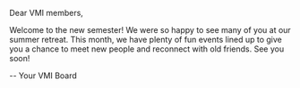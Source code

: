 Dear VMI members,

Welcome to the new semester! We were so happy to see many of you at our summer retreat. This month, we have plenty of fun events lined up to give you a chance to meet new people and reconnect with old friends. See you soon! 

-- Your VMI Board

